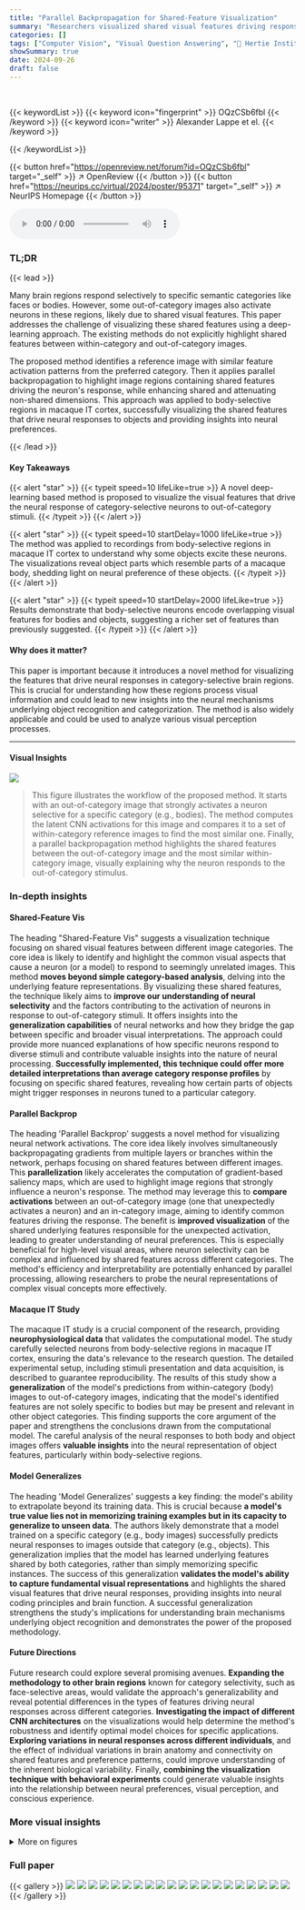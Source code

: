 ```yaml
---
title: "Parallel Backpropagation for Shared-Feature Visualization"
summary: "Researchers visualized shared visual features driving responses of body-selective neurons to non-body objects, revealing object parts resembling macaque body parts, thus explaining neural preferences."
categories: []
tags: ["Computer Vision", "Visual Question Answering", "🏢 Hertie Institute, University Clinics Tübingen",]
showSummary: true
date: 2024-09-26
draft: false
---
```


<br>

{{< keywordList >}}
{{< keyword icon="fingerprint" >}} OQzCSb6fbl {{< /keyword >}}
{{< keyword icon="writer" >}} Alexander Lappe et el. {{< /keyword >}}
 
{{< /keywordList >}}

{{< button href="https://openreview.net/forum?id=OQzCSb6fbl" target="_self" >}}
↗ OpenReview
{{< /button >}}
{{< button href="https://neurips.cc/virtual/2024/poster/95371" target="_self" >}}
↗ NeurIPS Homepage
{{< /button >}}


<audio controls>
    <source src="https://ai-paper-reviewer.com/OQzCSb6fbl/podcast.wav" type="audio/wav">
    Your browser does not support the audio element.
</audio>


### TL;DR


{{< lead >}}

Many brain regions respond selectively to specific semantic categories like faces or bodies. However, some out-of-category images also activate neurons in these regions, likely due to shared visual features. This paper addresses the challenge of visualizing these shared features using a deep-learning approach.  The existing methods do not explicitly highlight shared features between within-category and out-of-category images.

The proposed method identifies a reference image with similar feature activation patterns from the preferred category. Then it applies parallel backpropagation to highlight image regions containing shared features driving the neuron's response, while enhancing shared and attenuating non-shared dimensions. This approach was applied to body-selective regions in macaque IT cortex, successfully visualizing the shared features that drive neural responses to objects and providing insights into neural preferences.

{{< /lead >}}


#### Key Takeaways

{{< alert "star" >}}
{{< typeit speed=10 lifeLike=true >}} A novel deep-learning based method is proposed to visualize the visual features that drive the neural response of category-selective neurons to out-of-category stimuli. {{< /typeit >}}
{{< /alert >}}

{{< alert "star" >}}
{{< typeit speed=10 startDelay=1000 lifeLike=true >}} The method was applied to recordings from body-selective regions in macaque IT cortex to understand why some objects excite these neurons. The visualizations reveal object parts which resemble parts of a macaque body, shedding light on neural preference of these objects. {{< /typeit >}}
{{< /alert >}}

{{< alert "star" >}}
{{< typeit speed=10 startDelay=2000 lifeLike=true >}} Results demonstrate that body-selective neurons encode overlapping visual features for bodies and objects, suggesting a richer set of features than previously suggested. {{< /typeit >}}
{{< /alert >}}

#### Why does it matter?
This paper is important because it introduces a novel method for visualizing the features that drive neural responses in category-selective brain regions. This is crucial for understanding how these regions process visual information and could lead to new insights into the neural mechanisms underlying object recognition and categorization. The method is also widely applicable and could be used to analyze various visual perception processes.

------
#### Visual Insights



![](https://ai-paper-reviewer.com/OQzCSb6fbl/figures_0_1.jpg)

> This figure illustrates the workflow of the proposed method. It starts with an out-of-category image that strongly activates a neuron selective for a specific category (e.g., bodies).  The method computes the latent CNN activations for this image and compares it to a set of within-category reference images to find the most similar one. Finally, a parallel backpropagation method highlights the shared features between the out-of-category image and the most similar within-category image, visually explaining why the neuron responds to the out-of-category stimulus.







### In-depth insights


#### Shared-Feature Vis
The heading "Shared-Feature Vis" suggests a visualization technique focusing on shared visual features between different image categories.  The core idea is likely to identify and highlight the common visual aspects that cause a neuron (or a model) to respond to seemingly unrelated images. This method **moves beyond simple category-based analysis**, delving into the underlying feature representations. By visualizing these shared features, the technique likely aims to **improve our understanding of neural selectivity** and the factors contributing to the activation of neurons in response to out-of-category stimuli. It offers insights into the **generalization capabilities** of neural networks and how they bridge the gap between specific and broader visual interpretations. The approach could provide more nuanced explanations of how specific neurons respond to diverse stimuli and contribute valuable insights into the nature of neural processing. **Successfully implemented, this technique could offer more detailed interpretations than average category response profiles** by focusing on specific shared features, revealing how certain parts of objects might trigger responses in neurons tuned to a particular category.

#### Parallel Backprop
The heading 'Parallel Backprop' suggests a novel method for visualizing neural network activations.  The core idea likely involves simultaneously backpropagating gradients from multiple layers or branches within the network, perhaps focusing on shared features between different images. This **parallelization** likely accelerates the computation of gradient-based saliency maps, which are used to highlight image regions that strongly influence a neuron's response.  The method may leverage this to **compare activations** between an out-of-category image (one that unexpectedly activates a neuron) and an in-category image, aiming to identify common features driving the response.  The benefit is **improved visualization** of the shared underlying features responsible for the unexpected activation, leading to greater understanding of neural preferences.  This is especially beneficial for high-level visual areas, where neuron selectivity can be complex and influenced by shared features across different categories. The method's efficiency and interpretability are potentially enhanced by parallel processing, allowing researchers to probe the neural representations of complex visual concepts more effectively.

#### Macaque IT Study
The macaque IT study is a crucial component of the research, providing **neurophysiological data** that validates the computational model. The study carefully selected neurons from body-selective regions in macaque IT cortex, ensuring the data's relevance to the research question.  The detailed experimental setup, including stimuli presentation and data acquisition, is described to guarantee reproducibility.  The results of this study show a **generalization** of the model's predictions from within-category (body) images to out-of-category images, indicating that the model's identified features are not solely specific to bodies but may be present and relevant in other object categories. This finding supports the core argument of the paper and strengthens the conclusions drawn from the computational model. The careful analysis of the neural responses to both body and object images offers **valuable insights** into the neural representation of object features, particularly within body-selective regions.

#### Model Generalizes
The heading 'Model Generalizes' suggests a key finding: the model's ability to extrapolate beyond its training data.  This is crucial because **a model's true value lies not in memorizing training examples but in its capacity to generalize to unseen data**.  The authors likely demonstrate that a model trained on a specific category (e.g., body images) successfully predicts neural responses to images outside that category (e.g., objects). This generalization implies that the model has learned underlying features shared by both categories, rather than simply memorizing specific instances.  The success of this generalization **validates the model's ability to capture fundamental visual representations** and highlights the shared visual features that drive neural responses, providing insights into neural coding principles and brain function. A successful generalization strengthens the study's implications for understanding brain mechanisms underlying object recognition and demonstrates the power of the proposed methodology.

#### Future Directions
Future research could explore several promising avenues. **Expanding the methodology to other brain regions** known for category selectivity, such as face-selective areas, would validate the approach's generalizability and reveal potential differences in the types of features driving neural responses across different categories.  **Investigating the impact of different CNN architectures** on the visualizations would help determine the method's robustness and identify optimal model choices for specific applications.  **Exploring variations in neural responses across different individuals**, and the effect of individual variations in brain anatomy and connectivity on shared features and preference patterns, could improve understanding of the inherent biological variability.  Finally, **combining the visualization technique with behavioral experiments** could generate valuable insights into the relationship between neural preferences, visual perception, and conscious experience.


### More visual insights

<details>
<summary>More on figures
</summary>


![](https://ai-paper-reviewer.com/OQzCSb6fbl/figures_4_1.jpg)

> This figure illustrates the parallel backpropagation method used in the paper to visualize shared features between two images.  First, a pre-trained Convolutional Neural Network (CNN) extracts latent feature activations from both images.  These activations are then backpropagated to the pixel level, resulting in gradient maps for each image.  A weighted Hadamard product, incorporating the neuron's specific readout weights, combines these gradient maps.  Finally, a weighted sum of the resulting gradients generates the final pixel saliency maps highlighting the shared features driving the neuron's response.


![](https://ai-paper-reviewer.com/OQzCSb6fbl/figures_6_1.jpg)

> Figure 3 shows the results of testing how well the model generalizes from body images to object images. Part (a) shows a strong positive correlation between predicted and recorded neural responses for object images, demonstrating that the features predictive of body image responses also predict object image responses.  The correlation is higher for body images, and the consistency of responses across recording sessions is demonstrated. Part (b) shows that neural responses to the objects are higher than average for body and object images in most cases.


![](https://ai-paper-reviewer.com/OQzCSb6fbl/figures_7_1.jpg)

> This figure shows the results of applying the parallel backpropagation method to visualize shared features between out-of-category objects and within-category body images for multi-unit recordings from the posterior region of the macaque STS.  Each subplot displays a pair of images: an out-of-category object image (left) that strongly activates a particular neuron, and the most similar within-category body image (right) based on a neuron-specific similarity metric. The overlayed heatmaps highlight the shared image regions that contribute to the neural response.


![](https://ai-paper-reviewer.com/OQzCSb6fbl/figures_8_1.jpg)

> This figure displays the results of applying the parallel backpropagation method to visualize shared features between out-of-category objects and within-category body images for neurons in the macaque STS posterior region. Each subplot represents a different recording channel.  The left image in each subplot shows an object that strongly activates the neuron, while the right image shows the most similar body image based on a neuron-specific similarity metric. The heatmaps overlayed on the images highlight the shared features driving the neural response.


![](https://ai-paper-reviewer.com/OQzCSb6fbl/figures_12_1.jpg)

> This figure shows the results of applying the parallel backpropagation method on six synthetic, category-selective neurons. Each row represents a different neuron, with its preferred category labeled above. The visualizations highlight features shared between within-category and out-of-category (ooc) images, explaining why ooc images activate the neuron.


![](https://ai-paper-reviewer.com/OQzCSb6fbl/figures_13_1.jpg)

> This figure compares the results of using two different methods for computing the Jacobian of the latent features with respect to image pixels: Integrated Gradients and the standard gradient method. The top row displays visualizations generated using Integrated Gradients, while the bottom row shows visualizations obtained using the standard gradient method. Both methods aim to highlight image regions that are highly relevant for predicting neural responses. The similarity in the visualizations suggests that the choice of method has a minimal effect on the overall results.


</details>






### Full paper

{{< gallery >}}
<img src="https://ai-paper-reviewer.com/OQzCSb6fbl/1.png" class="grid-w50 md:grid-w33 xl:grid-w25" />
<img src="https://ai-paper-reviewer.com/OQzCSb6fbl/2.png" class="grid-w50 md:grid-w33 xl:grid-w25" />
<img src="https://ai-paper-reviewer.com/OQzCSb6fbl/3.png" class="grid-w50 md:grid-w33 xl:grid-w25" />
<img src="https://ai-paper-reviewer.com/OQzCSb6fbl/4.png" class="grid-w50 md:grid-w33 xl:grid-w25" />
<img src="https://ai-paper-reviewer.com/OQzCSb6fbl/5.png" class="grid-w50 md:grid-w33 xl:grid-w25" />
<img src="https://ai-paper-reviewer.com/OQzCSb6fbl/6.png" class="grid-w50 md:grid-w33 xl:grid-w25" />
<img src="https://ai-paper-reviewer.com/OQzCSb6fbl/7.png" class="grid-w50 md:grid-w33 xl:grid-w25" />
<img src="https://ai-paper-reviewer.com/OQzCSb6fbl/8.png" class="grid-w50 md:grid-w33 xl:grid-w25" />
<img src="https://ai-paper-reviewer.com/OQzCSb6fbl/9.png" class="grid-w50 md:grid-w33 xl:grid-w25" />
<img src="https://ai-paper-reviewer.com/OQzCSb6fbl/10.png" class="grid-w50 md:grid-w33 xl:grid-w25" />
<img src="https://ai-paper-reviewer.com/OQzCSb6fbl/11.png" class="grid-w50 md:grid-w33 xl:grid-w25" />
<img src="https://ai-paper-reviewer.com/OQzCSb6fbl/12.png" class="grid-w50 md:grid-w33 xl:grid-w25" />
<img src="https://ai-paper-reviewer.com/OQzCSb6fbl/13.png" class="grid-w50 md:grid-w33 xl:grid-w25" />
<img src="https://ai-paper-reviewer.com/OQzCSb6fbl/14.png" class="grid-w50 md:grid-w33 xl:grid-w25" />
<img src="https://ai-paper-reviewer.com/OQzCSb6fbl/15.png" class="grid-w50 md:grid-w33 xl:grid-w25" />
<img src="https://ai-paper-reviewer.com/OQzCSb6fbl/16.png" class="grid-w50 md:grid-w33 xl:grid-w25" />
<img src="https://ai-paper-reviewer.com/OQzCSb6fbl/17.png" class="grid-w50 md:grid-w33 xl:grid-w25" />
<img src="https://ai-paper-reviewer.com/OQzCSb6fbl/18.png" class="grid-w50 md:grid-w33 xl:grid-w25" />
<img src="https://ai-paper-reviewer.com/OQzCSb6fbl/19.png" class="grid-w50 md:grid-w33 xl:grid-w25" />
<img src="https://ai-paper-reviewer.com/OQzCSb6fbl/20.png" class="grid-w50 md:grid-w33 xl:grid-w25" />
{{< /gallery >}}